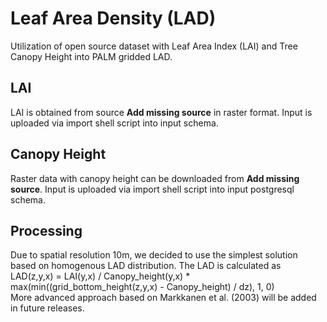 # Leaf Area Density (LAD)
Utilization of open source dataset with Leaf Area Index (LAI) and Tree Canopy Height into PALM gridded LAD. 
## LAI
LAI is obtained from source **Add missing source** in raster format. Input is uploaded via import shell script into input schema. 

## Canopy Height
Raster data with canopy height can be downloaded from **Add missing source**. Input is uploaded via import shell script into input postgresql schema. 

## Processing
Due to spatial resolution 10m, we decided to use the simplest solution based on homogenous LAD distribution. The LAD is calculated as \
LAD(z,y,x) = LAI(y,x) / Canopy_height(y,x) * max(min((grid_bottom_height(z,y,x) - Canopy_height) / dz), 1, 0) \
More advanced approach based on Markkanen et al. (2003) will be added in future releases.